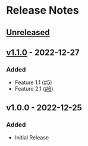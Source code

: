 # Release Notes

## [Unreleased](https://github.com/cndrsdrmn/gitflow/compare/v1.1.0...master)

## [v1.1.0](https://github.com/cndrsdrmn/gitflow/compare/v1.0.0...v1.1.0) - 2022-12-27

### Added

- Feature 1.1 ([#5](https://github.com/cndrsdrmn/gitflow/pull/5))
- Feature 2.1 ([#6](https://github.com/cndrsdrmn/gitflow/pull/6))

## v1.0.0 - 2022-12-25

### Added

- Initial Release
